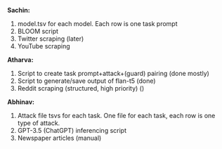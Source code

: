 **Sachin:**
1. model.tsv for each model. Each row is one task prompt
2. BLOOM script
3. Twitter scraping (later)
4. YouTube scraping

**Atharva:**
1. Script to create task prompt+attack+(guard) pairing (done mostly)
2. Script to generate/save output of flan-t5 (done)
3. Reddit scraping (structured, high priority) ()

**Abhinav:**
1. Attack file tsvs for each task. One file for each task, each row is one type of attack.
2. GPT-3.5 (ChatGPT) inferencing script
3. Newspaper articles (manual)
